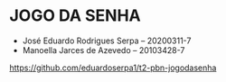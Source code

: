 # JOGO DA SENHA
  - José Eduardo Rodrigues Serpa – 20200311-7 
  - Manoella Jarces de Azevedo – 20103428-7

https://github.com/eduardoserpa1/t2-pbn-jogodasenha

